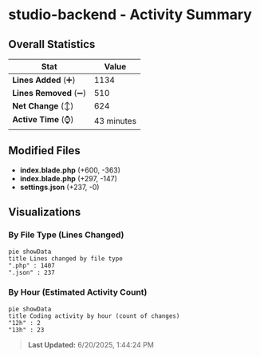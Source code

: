# studio-backend - Activity Summary 

## Overall Statistics

| Stat                   | Value                                                             |
| ---------------------- | ----------------------------------------------------------------- |
| **Lines Added** (➕)   | 1134                                          |
| **Lines Removed** (➖) | 510                                        |
| **Net Change** (↕)    | 624                |
| **Active Time** (⌚)   | 43 minutes |


## Modified Files
- **index.blade.php** (+600, -363)
- **index.blade.php** (+297, -147)
- **settings.json** (+237, -0)

## Visualizations

### By File Type (Lines Changed)

```mermaid
pie showData
title Lines changed by file type
".php" : 1407
".json" : 237
```

### By Hour (Estimated Activity Count)

```mermaid
pie showData
title Coding activity by hour (count of changes)
"12h" : 2
"13h" : 23
```


> **Last Updated:** 6/20/2025, 1:44:24 PM